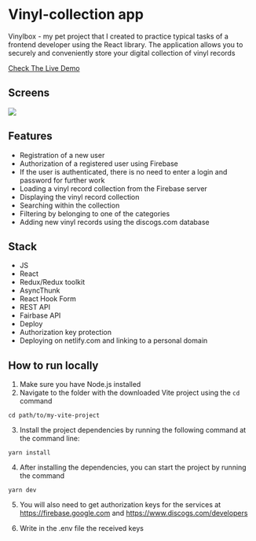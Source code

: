 # Vinyl-collection app

Vinylbox - my pet project that I created to practice typical tasks of a frontend developer using the React library. The application allows you to securely and conveniently store your digital collection of vinyl records

[Check The Live Demo](https://www.vinylbox.burakov.pro)

## Screens
![](http://url/to/img.png)

## Features

- Registration of a new user
- Authorization of a registered user using Firebase
- If the user is authenticated, there is no need to enter a login and password for further work
- Loading a vinyl record collection from the Firebase server
- Displaying the vinyl record collection
- Searching within the collection
- Filtering by belonging to one of the categories
- Adding new vinyl records using the discogs.com database

## Stack
- JS
- React
- Redux/Redux toolkit
- AsyncThunk
- React Hook Form
- REST API
- Fairbase API
- Deploy
- Authorization key protection
- Deploying on netlify.com and linking to a personal domain

## How to run locally
1. Make sure you have Node.js installed
2. Navigate to the folder with the downloaded Vite project using the `cd` command
```
cd path/to/my-vite-project
```
3. Install the project dependencies by running the following command at the command line:
```
yarn install
```
4. After installing the dependencies, you can start the project by running the command
```
yarn dev
```
5. You will also need to get authorization keys for the services at https://firebase.google.com and https://www.discogs.com/developers

6. Write in the .env file the received keys
